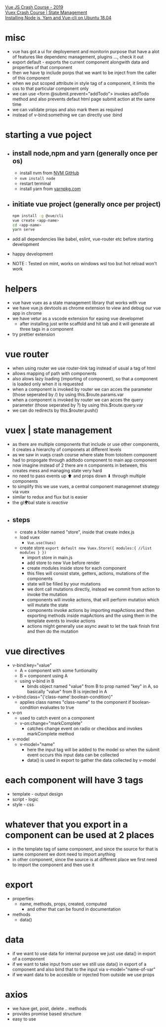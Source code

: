 [Vue JS Crash Course - 2019](https://www.youtube.com/watch?v=Wy9q22isx3U)  
[Vuex Crash Course | State Management](https://www.youtube.com/watch?v=5lVQgZzLMHc)  
[Installing Node js, Yarn and Vue-cli on Ubuntu 18.04](https://www.youtube.com/watch?v=piTAlhWoTPI&t=315s)  

# misc
- vue has got a ui for deployement and monitorin purpose that have a alot of features like dependenc management, plugins ..., check it out
- export default - exports the current component alongwith data and properties of that component
- then we have tp include porps that we want to be inject from the caller of this component
- when we put scoped attribute in style tag of a component, it limits the css to that particular component only
- we can use <form @submit.prevent="addTodo"> invokes addTodo method and also prevents defaut html page submit action at the same time
- we can validate props and also mark them as required
- instead of v-bind:something we can directly use :bind


# starting a vue poject
-	## install node,npm and yarn (generally once per os)
	- install nvm from [NVM GitHub](https://github.com/nvm-sh/nvm#installation-and-update)
	- `nvm install node`
	- restart terminal
	- install yarn from [yarnpkg.com](https://yarnpkg.com/en/docs/install)

-	## initiate vue project (generally once per project)
	````bash
	npm install -g @vue/cli
	vue create <app-name>
	cd <app-name>
	yarn serve
	````
- add all dependencies like babel, eslint, vue-router etc before starting development
- happy development
- NOTE : Tested on mint, works on windows wsl too but hot reload won't work


# helpers
- vue have vuex as a state management library that works with vue
- we have vue.js devtools as chrome extension to view and debug our vue app in chrome
- we have vetur as a vscode extension for easing vue developmet
	- after installing just write scaffold and hit tab and it will generate all three tags in a component
- try prettier extension
# vue router
- when using router we use router-link tag instead of usual a tag of html
- allows mapping of path with components
- also alows lazy loading (importing of component), so that a component is loaded only when it is requested
- when a component is invoked by router we can acces the parameter (those seperated by /) by using this.$route.params.var
- when a component is invoked by router we can acces the query parameter (those seperated by ?) by using this.$route.query.var
- we can do redirects by this.$router.push()

# vuex | state management 
- as there are multiple components that include or use other components, it creates a hierarchy of componets at different levels
- as we saw in vuejs crash course where state from totoitem component had to propogate through addtodo component to main app component
- now imagine instead of 2 there are n components in between, this creates mess and managing state very hard
- no need to pass events up ⬆ and props down ⬇ through multiple components
- to simplify this we use vues, a central component managemnet strategy via vuex
- similar to redux and flux but is easier
- the gl🌍bal state is *reactive* 
- ## steps
  - create a folder named "store", inside that create index.js
  - load vuex
    - `Vue.use(Vuex)`
  - create store
		````
		export default new Vuex.Store({
			modules:{
				//list modules
			}
		})
		````
	- import store in main.js
	- add store to new Vue before render
	- create modules inside store for each component
  	- this files will consist state, getters, actions, mutations of the components
	- state will be filled by your mutations
	- we dont call mutations directly, instead we commit from action to invoke the mutation
	- components will invoke actions, that will perform mutation which will mutate the state
  	- components invoke actions by importing mapActions and then exporting methods inside mapActions and the using them in the template events to invoke actions
	- actions might generally use async await to let the task finish first and then do the mutation

# vue directives
- v-bind:key="value"
	- A = component with some funtionality
	- B = component using A
	- using v-bind in B
		- binds object named "value" from B to prop named "key" in A, so basically "value" from B is injected in A
- v-bind:class="{'class-name':boolean-condition}"
  - applies class names "class-name" to the component if boolean-condition evaluates to true
- v-on
  - used to catch event on a component
  - v-on:change="markComplete"
	- catches change event on radio or checkbox and invokes markComplete method
- v-model
  - v-model="name"
	- here the input tag will be added to the model so when the submit event occurs this input data can be collected
	- data() is used in export to gather the data collected by v-model 
# each component will have 3 tags
- template - output design
- script - logic
- style - css


# whatever that you export in a component can be used at 2 places
- in the template tag of same component, and since the source for that is same component we dont need to import anything
- in other component, since the source is at different place we first need to import the component and then use it



# export
- properties 
  - name, methods, props, created, computed
  	- and other that can be found in documentation
- methods
  - data()

# data
- if we want to use data for internal purpose we just use data() in export of a component
- if we want to take input from user we still use data() in export of a component and also bind that to the input via v-model="name-of-var"
- if we want data to be accesible or injected from outside we use props

# axios
- we have get, post, delete .. methods
- provides promise based structure
- easy to use


